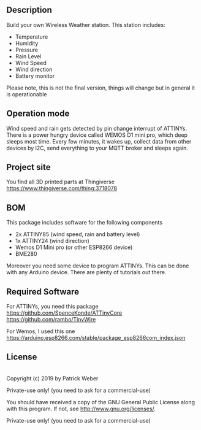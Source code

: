 ## Description
Build your own Wireless Weather station. This station includes:
- Temperature
- Humidity
- Pressure
- Rain Level
- Wind Speed
- Wind direction
- Battery monitor

Please note, this is not the final version, things will change but in general it is operationable

## Operation mode
Wind speed and rain gets detected by pin change interrupt of ATTINYs. 
There is a power hungry device called WEMOS D1 mini pro, which deep sleeps most time. 
Every few minutes, it wakes up, collect data from other devices by I2C, send everything to your MQTT broker and sleeps again.

## Project site
You find all 3D printed parts at Thingiverse 
https://www.thingiverse.com/thing:3718078

## BOM
This package includes software for the following components
- 2x ATTINY85 (wind speed, rain and battery level)
- 1x ATTINY24 (wind direction)
- Wemos D1 Mini pro (or other ESP8266 device)
- BME280

Moreover you need some device to program ATTINYs. This can be done with any Arduino device. There are plenty of tutorials out there.

## Required Software
For ATTINYs, you need this package
https://github.com/SpenceKonde/ATTinyCore
https://github.com/rambo/TinyWire

For Wemos, I used this one
https://arduino.esp8266.com/stable/package_esp8266com_index.json

## License
<br>Copyright (c) 2019 by Patrick Weber  

Private-use only! (you need to ask for a commercial-use)
 

You should have received a copy of the GNU General Public License
along with this program.  If not, see <http://www.gnu.org/licenses/>.

Private-use only! (you need to ask for a commercial-use)

